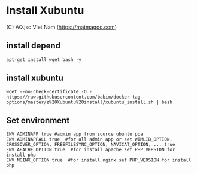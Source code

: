 # Install Xubuntu
(C) AQ.jsc Viet Nam (https://matmagoc.com)

## install depend
`apt-get install wget bash -y`

## install xubuntu
`wget --no-check-certificate -O - https://raw.githubusercontent.com/babim/docker-tag-options/master/z%20Xubuntu%20install/xubuntu_install.sh | bash`

## Set environment
```
ENV ADMINAPP true #admin app from source ubuntu ppa
ENV ADMINAPPALL true  #for all admin app or set WIMLIB_OPTION, CROSSOVER_OPTION, FREEFILESYNC_OPTION, NAVICAT_OPTION, ... true
ENV APACHE_OPTION true	#for install apache set PHP_VERSION for install php
ENV NGINX_OPTION true  #for install nginx set PHP_VERSION for install php
```
